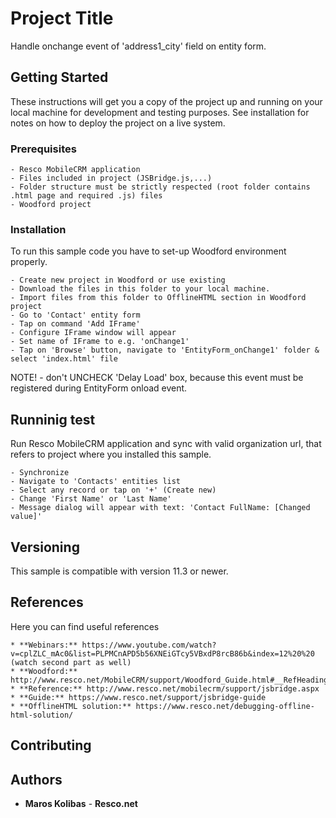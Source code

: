 # Project Title

Handle onchange event of 'address1_city' field on entity form.

## Getting Started

These instructions will get you a copy of the project up and running on your local machine for development and testing purposes. See installation for notes on how to deploy the project on a live system.

### Prerequisites

	- Resco MobileCRM application
	- Files included in project (JSBridge.js,...)
	- Folder structure must be strictly respected (root folder contains .html page and required .js) files
	- Woodford project

### Installation

To run this sample code you have to set-up Woodford environment properly.

	- Create new project in Woodford or use existing
	- Download the files in this folder to your local machine.
	- Import files from this folder to OfflineHTML section in Woodford project
	- Go to 'Contact' entity form
	- Tap on command 'Add IFrame'
	- Configure IFrame window will appear
	- Set name of IFrame to e.g. 'onChange1'
	- Tap on 'Browse' button, navigate to 'EntityForm_onChange1' folder & select 'index.html' file
NOTE! - don't UNCHECK 'Delay Load' box, because this event must be registered during EntityForm onload event.

## Runninig test

Run Resco MobileCRM application and sync with valid organization url, that refers to project where you installed this sample.

	- Synchronize
	- Navigate to 'Contacts' entities list
	- Select any record or tap on '+' (Create new)
	- Change 'First Name' or 'Last Name'
	- Message dialog will appear with text: 'Contact FullName: [Changed value]'

## Versioning

This sample is compatible with version 11.3 or newer.

## References

Here you can find useful references

	* **Webinars:** https://www.youtube.com/watch?v=cplZLC_mAc0&list=PLPMCnAPD5b56XNEiGTcy5VBxdP8rcB86b&index=12%20%20 (watch second part as well)
	* **Woodford:** http://www.resco.net/MobileCRM/support/Woodford_Guide.html#__RefHeading__6015_1627906509
	* **Reference:** http://www.resco.net/mobilecrm/support/jsbridge.aspx
	* **Guide:** https://www.resco.net/support/jsbridge-guide
	* **OfflineHTML solution:** https://www.resco.net/debugging-offline-html-solution/

## Contributing

## Authors

* **Maros Kolibas** - **Resco.net**